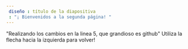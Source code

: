 ```yaml
---
 diseño : título de la diapositiva
 : "¡ Bienvenidos a la segunda página! "
---
```

"Realizando los cambios en la linea 5, que grandioso es github"
Utiliza la flecha hacia la izquierda para volver!
